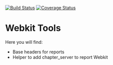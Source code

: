 [![Build Status](https://travis-ci.org/OCA/webkit-tools.svg?branch=10.0)](https://travis-ci.org/OCA/webkit-tools)
[![Coverage Status](https://img.shields.io/coveralls/OCA/webkit-tools.svg?branch=10.0)](https://coveralls.io/r/OCA/webkit-tools?branch=10.0)

Webkit Tools
============

Here you will find:

* Base headers for reports
* Helper to add chapter_server to report Webkit

[//]: # (addons)
[//]: # (end addons)
